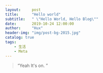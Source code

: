 ```yaml
---
layout:     post
title:      "Hello world"
subtitle:   " \"Hello World, Hello Blog\""
date:       2019-10-24 12:00:00
author:     "Hux"
header-img: "img/post-bg-2015.jpg"
catalog: true
tags:
    - 生活
    - Meta
---
```


> “Yeah It's on. ”



